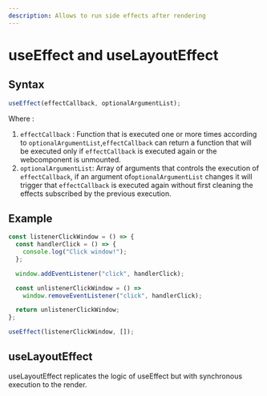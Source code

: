 ```yaml
---
description: Allows to run side effects after rendering
---
```


# useEffect and useLayoutEffect

## Syntax

```javascript
useEffect(effectCallback, optionalArgumentList);
```

Where :

1. `effectCallback` : Function that is executed one or more times according to `optionalArgumentList`,`effectCallback` can return a function that will be executed only if `effectCallback` is executed again or the webcomponent is unmounted.
2. `optionalArgumentList`: Array of arguments that controls the execution of `effectCallback`, if an argument of`optionalArgumentList` changes it will trigger that `effectCallback` is executed again without first cleaning the effects subscribed by the previous execution.

## Example

```javascript
const listenerClickWindow = () => {
  const handlerClick = () => {
    console.log("Click window!");
  };

  window.addEventListener("click", handlerClick);

  const unlistenerClickWindow = () =>
    window.removeEventListener("click", handlerClick);

  return unlistenerClickWindow;
};

useEffect(listenerClickWindow, []);
```

## useLayoutEffect

useLayoutEffect replicates the logic of useEffect but with synchronous execution to the render.

